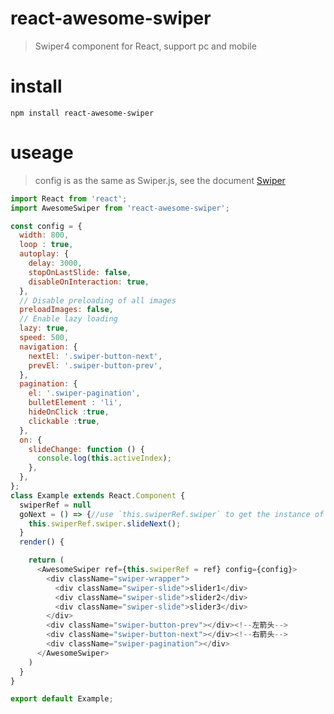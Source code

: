 # react-awesome-swiper

>Swiper4 component for React, support pc and mobile

# install

```npm install react-awesome-swiper```

# useage
>config is as the same as Swiper.js, see the document [Swiper](http://www.idangero.us/swiper/get-started/) 
```javascript
import React from 'react';
import AwesomeSwiper from 'react-awesome-swiper';

const config = {
  width: 800,
  loop : true,
  autoplay: {
    delay: 3000,
    stopOnLastSlide: false,
    disableOnInteraction: true,
  },
  // Disable preloading of all images
  preloadImages: false,
  // Enable lazy loading
  lazy: true,
  speed: 500,
  navigation: {
    nextEl: '.swiper-button-next',
    prevEl: '.swiper-button-prev',
  },
  pagination: {
    el: '.swiper-pagination',
    bulletElement : 'li',
    hideOnClick :true,
    clickable :true,
  },
  on: {
    slideChange: function () {
      console.log(this.activeIndex);
    },
  },
};
class Example extends React.Component {
  swiperRef = null
  goNext = () => {//use `this.swiperRef.swiper` to get the instance of Swiper
    this.swiperRef.swiper.slideNext();
  }
  render() {

    return (
      <AwesomeSwiper ref={this.swiperRef = ref} config={config}>
        <div className="swiper-wrapper">
          <div className="swiper-slide">slider1</div>
          <div className="swiper-slide">slider2</div>
          <div className="swiper-slide">slider3</div>
        </div>
        <div className="swiper-button-prev"></div><!--左箭头-->
        <div className="swiper-button-next"></div><!--右箭头-->
        <div className="swiper-pagination"></div>
      </AwesomeSwiper>
    )
  }
}

export default Example;
```
